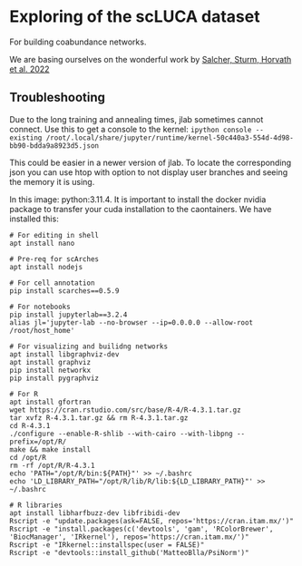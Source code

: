 # Exploring of the scLUCA dataset

For building coabundance networks.

We are basing ourselves on the wonderful work by [Salcher, Sturm, Horvath et al. 2022](https://pubmed.ncbi.nlm.nih.gov/36368318/)

## Troubleshooting

Due to the long training and annealing times, jlab sometimes cannot connect.
Use this to get a console to the kernel:
`ipython console --existing /root/.local/share/jupyter/runtime/kernel-50c440a3-554d-4d98-bb90-bdda9a8923d5.json`

This could be easier in a newer version of jlab. To locate the corresponding json
you can use htop with option to not display user branches and seeing the memory it
is using.

In this image: python:3.11.4. It is important
to install the docker nvidia package to 
transfer your cuda installation to the
caontainers.
We have installed this:

```
# For editing in shell
apt install nano

# Pre-req for scArches
apt install nodejs
 
# For cell annotation
pip install scarches==0.5.9

# For notebooks
pip install jupyterlab==3.2.4
alias jl='jupyter-lab --no-browser --ip=0.0.0.0 --allow-root /root/host_home'

# For visualizing and builidng networks
apt install libgraphviz-dev
apt install graphviz
pip install networkx
pip install pygraphviz

# For R
apt install gfortran
wget https://cran.rstudio.com/src/base/R-4/R-4.3.1.tar.gz
tar xvfz R-4.3.1.tar.gz && rm R-4.3.1.tar.gz
cd R-4.3.1
./configure --enable-R-shlib --with-cairo --with-libpng --prefix=/opt/R/
make && make install
cd /opt/R
rm -rf /opt/R/R-4.3.1
echo 'PATH="/opt/R/bin:${PATH}"' >> ~/.bashrc
echo 'LD_LIBRARY_PATH="/opt/R/lib/R/lib:${LD_LIBRARY_PATH}"' >> ~/.bashrc

# R libraries
apt install libharfbuzz-dev libfribidi-dev
Rscript -e "update.packages(ask=FALSE, repos='https://cran.itam.mx/')"
Rscript -e "install.packages(c('devtools', 'gam', 'RColorBrewer', 'BiocManager', 'IRkernel'), repos='https://cran.itam.mx/')"
Rscript -e "IRkernel::installspec(user = FALSE)"
Rscript -e "devtools::install_github('MatteoBlla/PsiNorm')"
```